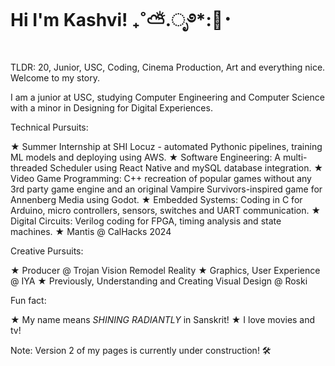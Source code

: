 # Hi I'm Kashvi! ₊˚⛅.ೃ࿔*:🌻･

TLDR: 20, Junior, USC, Coding, Cinema Production, Art and everything nice. Welcome to my story. 

I am a junior at USC, studying Computer Engineering and Computer Science with a minor in Designing for Digital Experiences.

Technical Pursuits:

★ Summer Internship at SHI Locuz - automated Pythonic pipelines, training ML models and deploying using AWS.
★ Software Engineering: A multi-threaded Scheduler using React Native and mySQL database integration. 
★ Video Game Programming: C++ recreation of popular games without any 3rd party game engine and an original Vampire     Survivors-inspired game for Annenberg Media using Godot.
★ Embedded Systems: Coding in C for Arduino, micro controllers, sensors, switches and UART communication. 
★ Digital Circuits: Verilog coding for FPGA, timing analysis and state machines.
★ Mantis @ CalHacks 2024


Creative Pursuits:

★ Producer @ Trojan Vision Remodel Reality
★ Graphics, User Experience @ IYA
★ Previously, Understanding and Creating Visual Design @ Roski

Fun fact:

★ My name means _SHINING RADIANTLY_ in Sanskrit!
★ I love movies and tv!


Note: Version 2 of my pages is currently under construction! 🛠️ 

